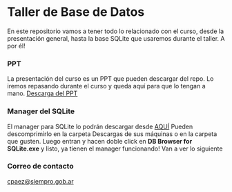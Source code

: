 # Taller de Base de Datos
En este repositorio vamos a tener todo lo relacionado con el curso, desde la presentación general, hasta la base SQLite que usaremos durante el taller. A por él!

### PPT
La presentación del curso es un PPT que pueden descargar del repo. Lo iremos repasando durante el curso y queda aquí para que lo tengan a mano. 
[Descarga del PPT](https://github.com/SIEMPROpaez/tallerBBDD/blob/b2d63b55526d671543b98ee9b3419be1c51a308b/ppt/Curso%20introducci%C3%B3n%20base%20de%20datos.pptx)


### Manager del SQLite
El manager para SQLite lo podrán descargar desde [AQUÍ](https://download.sqlitebrowser.org/DB.Browser.for.SQLite-v3.13.0-win64.zip)
Pueden descomprimirlo en la carpeta Descargas de sus máquinas o en la carpeta que gusten. Luego entran y hacen doble click en **DB Browser for SQLite.exe** y listo, ya tienen el manager funcionando! Van a ver lo siguiente


### Correo de contacto
cpaez@siempro.gob.ar
